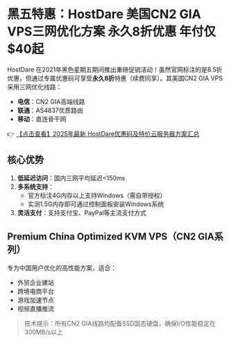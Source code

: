 # 黑五特惠：HostDare 美国CN2 GIA VPS三网优化方案 永久8折优惠 年付仅$40起

HostDare 在2021年黑色星期五期间推出重磅促销活动！虽然官网标注的是8.5折优惠，但通过专属优惠码可享受**永久8折**特惠（续费同享）。其美国CN2 GIA VPS采用三网优化线路：
- **电信**：CN2 GIA高端线路
- **联通**：AS4837优质路由
- **移动**：直连骨干网

👉 [【点击查看】2025年最新 HostDare优惠码及特价云服务器方案汇总](https://bit.ly/hostdare)

## 核心优势
1. **低延迟访问**：国内三网平均延迟<150ms
2. **多系统支持**：
   - 官方标注4G内存以上支持Windows（需自带授权）
   - 实测1.5G内存即可通过控制面板安装Windows系统
3. **灵活支付**：支持支付宝、PayPal等主流支付方式

## Premium China Optimized KVM VPS（CN2 GIA系列）
专为中国用户优化的高性能方案，适合：
- 外贸企业建站
- 跨境电商平台
- 游戏加速节点
- 视频直播推流

> 技术提示：所有CN2 GIA线路均配备SSD固态硬盘，确保I/O性能稳定在300MB/s以上